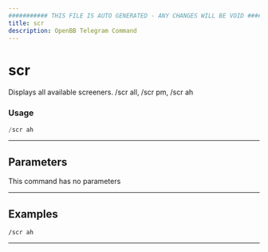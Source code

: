 ```yaml
---
########### THIS FILE IS AUTO GENERATED - ANY CHANGES WILL BE VOID ###########
title: scr
description: OpenBB Telegram Command
---
```


# scr

Displays all available screeners. /scr all, /scr pm, /scr ah

### Usage

```python wordwrap
/scr ah
```

---

## Parameters

This command has no parameters


---

## Examples

```
/scr ah
```
---

